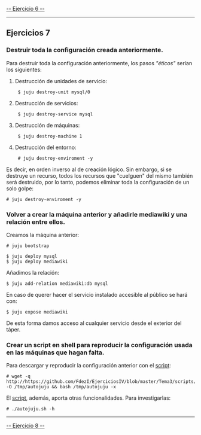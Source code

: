 [-- Ejercicio 6 --](./ejercicio06.md)

-----------------


## Ejercicios 7

### Destruir toda la configuración creada anteriormente.

Para destruir toda la configuración anteriormente, los pasos *"éticos"* serían los siguientes:

1. Destrucción de unidades de servicio:

        $ juju destroy-unit mysql/0

2. Destrucción de servicios:

        $ juju destroy-service mysql

3. Destrucción de máquinas:

        $ juju destroy-machine 1

4. Destrucción del entorno:

        # juju destroy-enviroment -y
	
Es decir, en orden inverso al de creación lógico. Sin embargo, si se destruye un recurso, todos los recursos que "cuelguen" del mismo también será destruido, por lo tanto, podemos eliminar toda la configuración de un solo golpe:

    # juju destroy-enviroment -y


### Volver a crear la máquina anterior y añadirle mediawiki y una relación entre ellos.

Creamos la máquina anterior:

    # juju bootstrap

    $ juju deploy mysql
    $ juju deploy mediawiki


Añadimos la relación:

    $ juju add-relation mediawiki:db mysql


En caso de querer hacer el servicio instalado accesible al público se hará con:

    $ juju expose mediawiki

De esta forma damos acceso al cualquier servicio desde el exterior del táper.


### Crear un script en shell para reproducir la configuración usada en las máquinas que hagan falta.

Para descargar y reproducir la configuración anterior con el [script](./scripts/autojuju.sh):

    # wget -q http://https://github.com/FdezI/EjerciciosIV/blob/master/Tema3/scripts/autojuju.sh -O /tmp/autojuju && bash /tmp/autojuju -x

El [script](./scripts/autojuju.sh), además, aporta otras funcionalidades. Para investigarlas:

    # ./autojuju.sh -h


-----------------

[-- Ejercicio 8 --](./ejercicio08.md)
